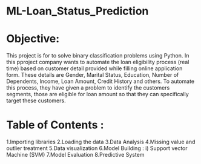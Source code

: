 # ML-Loan_Status_Prediction
# Objective:
This project is for to solve binary classification problems using Python.
In this pproject company wants to automate the loan eligibility process (real time) based on customer detail provided while filling online application form. These details are Gender, Marital Status, Education, Number of Dependents, Income, Loan Amount, Credit History and others. To automate this process, they have given a problem to identify the customers segments, those are eligible for loan amount so that they can specifically target these customers.

# Table of Contents :
1.Importing libraries
2.Loading the data
3.Data Analysis
4.Missing value and outlier treatment
5.Data visualization
6.Model Building :
i) Support vector Machine (SVM)
7.Model Evaluation
8.Predictive System
